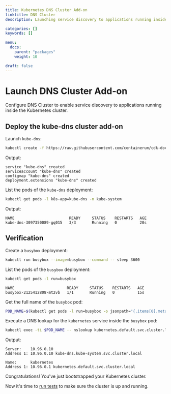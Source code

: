 ```yaml
---
title: Kubernetes DNS Cluster Add-on
linktitle: DNS Cluster
description: Launching service discovery to applications running inside the Kubernetes cluster.

categories: []
keywords: []

menu:
  docs:
    parent: "packages"
    weight: 10

draft: false
---
```


# Launch DNS Cluster Add-on
Configure DNS Cluster to enable service discovery to applications running inside the Kubernetes cluster.

## Deploy the kube-dns cluster add-on


Launch `kube-dns`:

```bash
kubectl create -f https://raw.githubusercontent.com/containerum/cdk-docs/master/content/files/kube-dns.yaml
```  
Output:

```
service "kube-dns" created
serviceaccount "kube-dns" created
configmap "kube-dns" created
deployment.extensions "kube-dns" created
```

List the pods of the `kube-dns` deployment:

```bash
kubectl get pods -l k8s-app=kube-dns -n kube-system
```  
Output:

```
NAME                        READY     STATUS    RESTARTS   AGE
kube-dns-3097350089-gq015   3/3       Running   0          20s
```

## Verification

Create a `busybox` deployment:

```bash
kubectl run busybox --image=busybox --command -- sleep 3600
```

List the pods of the `busybox` deployment:

```bash
kubectl get pods -l run=busybox
```

```
NAME                       READY     STATUS    RESTARTS   AGE
busybox-2125412808-mt2vb   1/1       Running   0          15s
```

Get the full name of the `busybox` pod:

```bash
POD_NAME=$(kubectl get pods -l run=busybox -o jsonpath="{.items[0].metadata.name}")
```

Execute a DNS lookup for the `kubernetes` service inside the `busybox` pod:

```bash
kubectl exec -ti $POD_NAME -- nslookup kubernetes.default.svc.cluster.local
```
Output:

```
Server:    10.96.0.10
Address 1: 10.96.0.10 kube-dns.kube-system.svc.cluster.local

Name:      kubernetes
Address 1: 10.96.0.1 kubernetes.default.svc.cluster.local
```

Congratulations! You've just bootstrapped your Kubernetes cluster.

Now it's time to [run tests](/installation/packages/10smoketest) to make sure the cluster is up and running.
